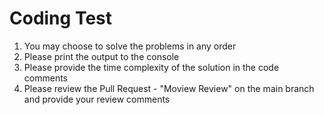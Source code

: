 # Coding Test

1. You may choose to solve the problems in any order
2. Please print the output to the console
3. Please provide the time complexity of the solution in the code comments
4. Please review the Pull Request - "Moview Review" on the main branch and provide your review comments
